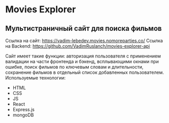 # Movies Explorer
## Мультистраничный сайт для поиска фильмов

Ссылка на сайт: https://vadim-lebedev.movies.nomoreparties.co/
Ссылка на Backend: https://github.com/VadimRuslanch/movies-explorer-api

Сайт имеет такие функции: авторизация пользователя с применением валидации на части фронтенда и бэкенд, всплывающими окнами при ошибке, поиск фильмов по ключевым словам и длительности, сохранение фильмов в отдельный список добавленных пользователем.
Используемые технологии: 
<ul>
<li>HTML</li>
<li>CSS</li>
<li>JS</li>
<li>React</li>
<li>Express.js</li>
<li>mongoDB</li>
</ul>